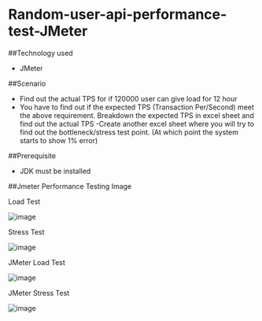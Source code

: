 # Random-user-api-performance-test-JMeter

##Technology used
- JMeter

##Scenario
- Find out the actual TPS for if 120000 user can give load for 12 hour
- You have to find out if the expected TPS (Transaction Per/Second) meet the above requirement.
Breakdown the expected TPS in excel sheet and find out the actual TPS
-Create another excel sheet where you will try to find out the bottleneck/stress test point. (At which point the system starts to show 1% error)

##Prerequisite
- JDK must be installed

##Jmeter Performance Testing Image

Load Test

![image](https://github.com/IftekharKabir7/Random-user-api-performance-test-JMeter/assets/59432050/fbb04e82-02ad-4833-bfa8-5f1ff946156c)

Stress Test

![image](https://github.com/IftekharKabir7/Random-user-api-performance-test-JMeter/assets/59432050/c3f638d2-7ef9-42f8-8149-92a5ff6c01e1)

JMeter Load Test

![image](https://github.com/IftekharKabir7/Random-user-api-performance-test-JMeter/assets/59432050/64f44dab-7023-43cb-9f72-31f3c458da70)

JMeter Stress Test

![image](https://github.com/IftekharKabir7/Random-user-api-performance-test-JMeter/assets/59432050/d87bd120-83cf-470e-ad2d-e812b2078b1d)
